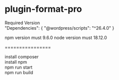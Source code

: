 # plugin-format-pro
Required Version <br>
"Dependencies": {
    "@wordpress/scripts": "^26.4.0"
  }


npm version must 9.6.0
node version must 18.12.0

================ <br>

install composer <br>
install npm <br>
npm run start <br>
npm run build <br>
